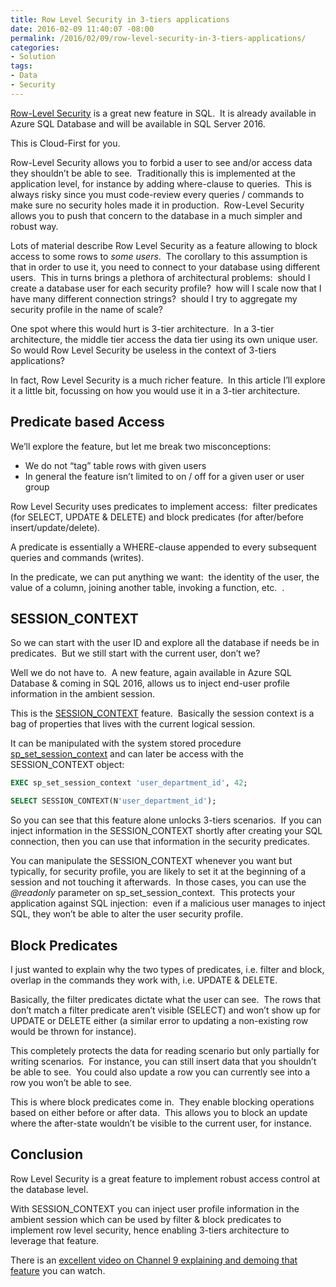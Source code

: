 ```yaml
---
title: Row Level Security in 3-tiers applications
date: 2016-02-09 11:40:07 -08:00
permalink: /2016/02/09/row-level-security-in-3-tiers-applications/
categories:
- Solution
tags:
- Data
- Security
---
```

<a href="https://msdn.microsoft.com/en-us/library/dn765131.aspx" target="_blank">Row-Level Security</a> is a great new feature in SQL.  It is already available in Azure SQL Database and will be available in SQL Server 2016.

This is Cloud-First for you.

Row-Level Security allows you to forbid a user to see and/or access data they shouldn’t be able to see.  Traditionally this is implemented at the application level, for instance by adding where-clause to queries.  This is always risky since you must code-review every queries / commands to make sure no security holes made it in production.  Row-Level Security allows you to push that concern to the database in a much simpler and robust way.

Lots of material describe Row Level Security as a feature allowing to block access to some rows to <em>some users</em>.  The corollary to this assumption is that in order to use it, you need to connect to your database using different users.  This in turns brings a plethora of architectural problems:  should I create a database user for each security profile?  how will I scale now that I have many different connection strings?  should I try to aggregate my security profile in the name of scale?

One spot where this would hurt is 3-tier architecture.  In a 3-tier architecture, the middle tier access the data tier using its own unique user.  So would Row Level Security be useless in the context of 3-tiers applications?

In fact, Row Level Security is a much richer feature.  In this article I’ll explore it a little bit, focussing on how you would use it in a 3-tier architecture.
<h2>Predicate based Access</h2>
We’ll explore the feature, but let me break two misconceptions:
<ul>
	<li>We do not “tag” table rows with given users</li>
	<li>In general the feature isn’t limited to on / off for a given user or user group</li>
</ul>
Row Level Security uses predicates to implement access:  filter predicates (for SELECT, UPDATE &amp; DELETE) and block predicates (for after/before insert/update/delete).

A predicate is essentially a WHERE-clause appended to every subsequent queries and commands (writes).

In the predicate, we can put anything we want:  the identity of the user, the value of a column, joining another table, invoking a function, etc.  .
<h2>SESSION_CONTEXT</h2>
So we can start with the user ID and explore all the database if needs be in predicates.  But we still start with the current user, don’t we?

Well we do not have to.  A new feature, again available in Azure SQL Database &amp; coming in SQL 2016, allows us to inject end-user profile information in the ambient session.

This is the <a href="https://msdn.microsoft.com/en-us/library/mt590806.aspx" target="_blank">SESSION_CONTEXT</a> feature.  Basically the session context is a bag of properties that lives with the current logical session.

It can be manipulated with the system stored procedure <a href="https://msdn.microsoft.com/en-us/library/mt605113.aspx" target="_blank">sp_set_session_context</a> and can later be access with the SESSION_CONTEXT object:

```sql
EXEC sp_set_session_context 'user_department_id', 42;

SELECT SESSION_CONTEXT(N'user_department_id');
```

So you can see that this feature alone unlocks 3-tiers scenarios.  If you can inject information in the SESSION_CONTEXT shortly after creating your SQL connection, then you can use that information in the security predicates.

You can manipulate the SESSION_CONTEXT whenever you want but typically, for security profile, you are likely to set it at the beginning of a session and not touching it afterwards.  In those cases, you can use the <em>@readonly</em> parameter on sp_set_session_context.  This protects your application against SQL injection:  even if a malicious user manages to inject SQL, they won’t be able to alter the user security profile.
<h2>Block Predicates</h2>
I just wanted to explain why the two types of predicates, i.e. filter and block, overlap in the commands they work with, i.e. UPDATE &amp; DELETE.

Basically, the filter predicates dictate what the user can see.  The rows that don’t match a filter predicate aren’t visible (SELECT) and won’t show up for UPDATE or DELETE either (a similar error to updating a non-existing row would be thrown for instance).

This completely protects the data for reading scenario but only partially for writing scenarios.  For instance, you can still insert data that you shouldn’t be able to see.  You could also update a row you can currently see into a row you won’t be able to see.

This is where block predicates come in.  They enable blocking operations based on either before or after data.  This allows you to block an update where the after-state wouldn’t be visible to the current user, for instance.
<h2>Conclusion</h2>
Row Level Security is a great feature to implement robust access control at the database level.

With SESSION_CONTEXT you can inject user profile information in the ambient session which can be used by filter &amp; block predicates to implement row level security, hence enabling 3-tiers architecture to leverage that feature.

There is an <a href="https://channel9.msdn.com/Shows/Data-Exposed/Row-Level-Security-Updates" target="_blank">excellent video on Channel 9 explaining and demoing that feature</a> you can watch.
